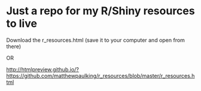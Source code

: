 # Just a repo for my R/Shiny resources to live

Download the r_resources.html (save it to your computer and open from there)

OR

<http://htmlpreview.github.io/?https://github.com/matthewpaulking/r_resources/blob/master/r_resources.html>

